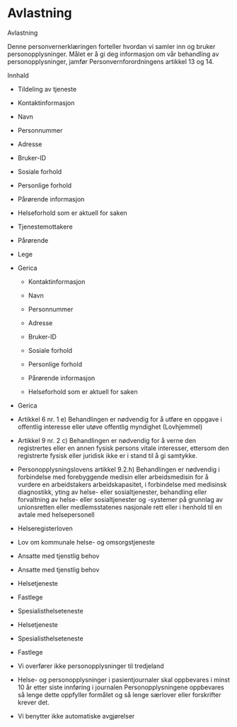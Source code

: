 # Avlastning

Avlastning

  

Denne personvernerklæringen forteller hvordan vi samler inn og bruker personopplysninger. Målet er å gi deg informasjon om vår behandling av personopplysninger, jamfør Personvernforordningens artikkel 13 og 14.

  

Innhald

*   Tildeling av tjeneste  
    
*   Kontaktinformasjon  
    
*   Navn  
    
*   Personnummer  
    
*   Adresse  
    
*   Bruker-ID  
    
*   Sosiale forhold  
    
*   Personlige forhold  
    
*   Pårørende informasjon  
    
*   Helseforhold som er aktuell for saken  
    
*   Tjenestemottakere  
    
*   Pårørende  
    
*   Lege  
    
*   Gerica  
    
    *   Kontaktinformasjon
    
    *   Navn
    
    *   Personnummer
    
    *   Adresse
    
    *   Bruker-ID
    
    *   Sosiale forhold
    
    *   Personlige forhold
    
    *   Pårørende informasjon
    
    *   Helseforhold som er aktuell for saken
    
*   Gerica  
    
*   Artikkel 6 nr. 1 e) Behandlingen er nødvendig for å utføre en oppgave i offentlig interesse eller utøve offentlig myndighet (Lovhjemmel)  
    
*   Artikkel 9 nr. 2 c) Behandlingen er nødvendig for å verne den registrertes eller en annen fysisk persons vitale interesser, ettersom den registrerte fysisk eller juridisk ikke er i stand til å gi samtykke.  
    
*   Personopplysningslovens artikkel 9.2.h) Behandlingen er nødvendig i forbindelse med forebyggende medisin eller arbeidsmedisin for å vurdere en arbeidstakers arbeidskapasitet, i forbindelse med medisinsk diagnostikk, yting av helse- eller sosialtjenester, behandling eller forvaltning av helse- eller sosialtjenester og -systemer på grunnlag av unionsretten eller medlemsstatenes nasjonale rett eller i henhold til en avtale med helsepersonell  
    
*   Helseregisterloven  
    
*   Lov om kommunale helse- og omsorgstjeneste  
    
*   Ansatte med tjenstlig behov  
    
*   Ansatte med tjenstlig behov  
    
*   Helsetjeneste  
    
*   Fastlege  
    
*   Spesialisthelseteneste  
    
*   Helsetjeneste  
    
*   Spesialisthelseteneste  
    
*   Fastlege  
    
*   Vi overfører ikke personopplysninger til tredjeland  
    
*   Helse- og personopplysninger i pasientjournaler skal oppbevares i minst 10 år etter siste innføring i journalen Personopplysningene oppbevares så lenge dette oppfyller formålet og så lenge særlover eller forskrifter krever det.  
    
*   Vi benytter ikke automatiske avgjørelser